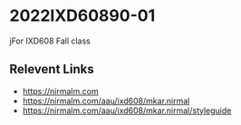 # 2022IXD60890-01
jFor IXD608 Fall class

## Relevent Links
- https://nirmalm.com
- https://nirmalm.com/aau/ixd608/mkar.nirmal
- https://nirmalm.com/aau/ixd608/mkar.nirmal/styleguide